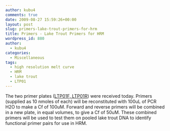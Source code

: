 ```yaml
---
author: kubu4
comments: true
date: 2009-08-27 15:59:26+00:00
layout: post
slug: primers-lake-trout-primers-for-hrm
title: Primers - Lake Trout Primers for HRM
wordpress_id: 880
author:
  - kubu4
categories:
  - Miscellaneous
tags:
  - high resolution melt curve
  - HRM
  - lake trout
  - LTP01
---
```


The two primer plates ([LTP01F, LTP01R](https://spreadsheets.google.com/ccc?key=0AmS_90rPaQMzdGc3bXRJYkVDbWR3UnJCZFFyM2xPbkE&hl=en)) were received today. Primers (supplied as 10 nmoles of each) will be reconstituted with 100uL of PCR H2O to make a Cf of 100uM. Forward and reverse primers will be combined in a new plate, in equal volumes, to give a Cf of 50uM. These combined primers will be used to test them on pooled lake trout DNA to identify functional primer pairs for use in HRM.
